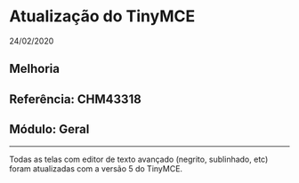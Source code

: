 # Atualização do TinyMCE
24/02/2020
## Melhoria
## Referência: CHM43318
## Módulo: Geral
***

Todas as telas com editor de texto avançado (negrito, sublinhado, etc) foram atualizadas com a versão 5 do TinyMCE.